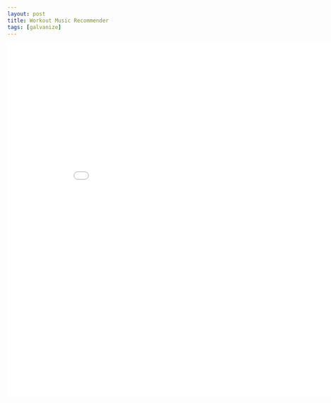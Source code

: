 ```yaml
---
layout: post
title: Workout Music Recommender
tags: [galvanize]
---
```


<iframe width="900" height="800" frameborder="0" scrolling="no" src="//plot.ly/~jcream31/120.embed"></iframe>
